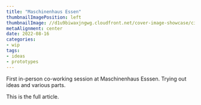 ```yaml
---
title: "Maschinenhaus Essen"
thumbnailImagePosition: left
thumbnailImage: //d1u9biwaxjngwg.cloudfront.net/cover-image-showcase/city-750.jpg
metaAlignment: center
date: 2022-08-16
categories:
- wip
tags:
- ideas
- prototypes
---
```


First in-person co-working session at Maschinenhaus Esssen. Trying out ideas and various parts.

<!--more-->

This is the full article.
